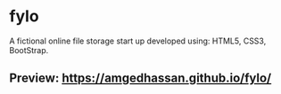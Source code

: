 # fylo
A fictional online file storage start up developed using: HTML5, CSS3, BootStrap.
## Preview: https://amgedhassan.github.io/fylo/ 

